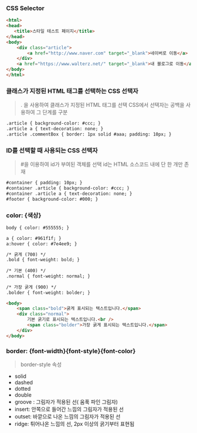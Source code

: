 ### CSS Selector
```html
<html>
<head>
   <title>스타일 테스트 페이지</title>
</head>
<body>
    <div class="article">
        <a href="http://www.naver.com" target="_blank">네이버로 이동</a>
    </div>
    <a href="https://www.walterz.net/" target="_blank">내 블로그로 이동</a>
</body>
</html>
```

### 클래스가 지정된 HTML 태그를 선택하는 CSS 선택자
> . 을 사용하여 클래스가 지정된 HTML 태그를 선택
> CSS에서 선택자는 공백을 사용하여 그 단계를 구분
```html
.article { background-color: #ccc; }
.article a { text-decoration: none; }
.article .commentBox { border: 1px solid #aaa; padding: 10px; }
```

### ID를 선택할 때 사용되는 CSS 선택자
> #을 이용하여 id가 부여된 객체를 선택
> id는 HTML 소스코드 내에 단 한 개만 존재
```html
#container { padding: 10px; }
#container .article { background-color: #ccc; }
#container .article a { text-decoration: none; }
#footer { background-color: #000; }
```

### color: {색상}
```html
body { color: #555555; }
```
```html
a { color: #961f1f; }
a:hover { color: #7e4ee9; }
```
```html
/* 굵게 (700) */
.bold { font-weight: bold; }
 
/* 기본 (400) */
.normal { font-weight: normal; }
 
/* 가장 굵게 (900) */
.bolder { font-weight: bolder; }
```

```html
<body>
    <span class="bold">굵게 표시되는 텍스트입니다.</span>
    <div class="normal">
        기본 굵기로 표시되는 텍스트입니다.<br />
        <span class="bolder">가장 굵게 표시되는 텍스트입니다.</span>
    </div>
</body>
```

### border: {font-width}{font-style}{font-color}
>border-style 속성
- solid
- dashed
- dotted
- double
- groove : 그림자가 적용된 선( 움푹 파인 그림자)
- insert: 안쪽으로 들어간 느낌의 그림자가 적용된 선
- outset: 바깥으로 나온 느낌의 그림자가 적용된 선
- ridge: 튀어나온 느낌의 선, 2px 이상의 굵기부터 표현됨
